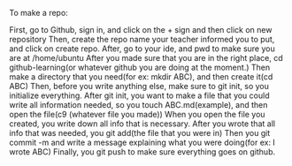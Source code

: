 To make a repo:

First, go to Github, sign in, and click on the + sign and then click on new repository 
Then, create the repo name your teacher informed you to put, and click on create repo.
After, go to your ide, and pwd to make sure you are at /home/ubuntu
After you made sure that you are in the right place, cd github-learning(or whatever github you are doing at the moment.)
Then make a directory that you need(for ex: mkdir ABC), and then create it(cd ABC)
Then, before you write anything else, make sure to git init, so you initialize everything.
After git init, you want to make a file that you could write all information needed, so you touch ABC.md(example), and then open the file(c9 (whatever file you made)) 
When you open the file you created, you write down all info that is necessary.
After you wrote that all info that was needed, you git add(the file that you were in)
Then you git commit -m and write a message explaining what you were doing(for ex: I wrote ABC)
Finally, you git push to make sure everything goes on github.